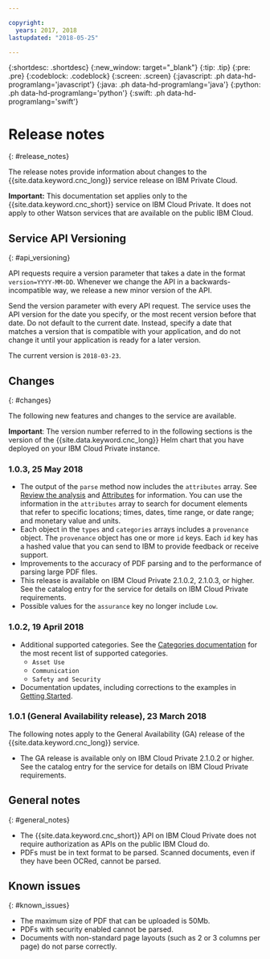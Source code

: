 ```yaml
---

copyright:
  years: 2017, 2018
lastupdated: "2018-05-25"

---
```


{:shortdesc: .shortdesc}
{:new_window: target="_blank"}
{:tip: .tip}
{:pre: .pre}
{:codeblock: .codeblock}
{:screen: .screen}
{:javascript: .ph data-hd-programlang='javascript'}
{:java: .ph data-hd-programlang='java'}
{:python: .ph data-hd-programlang='python'}
{:swift: .ph data-hd-programlang='swift'}

# Release notes
{: #release_notes}

The release notes provide information about changes to the {{site.data.keyword.cnc_long}} service release on IBM Private Cloud.

**Important:** This documentation set applies only to the {{site.data.keyword.cnc_short}} service on IBM Cloud Private. It does not apply to other Watson services that are available on the public IBM Cloud.

## Service API Versioning
{: #api_versioning}

API requests require a version parameter that takes a date in the format `version=YYYY-MM-DD`. Whenever we change the API in a backwards-incompatible way, we release a new minor version of the API.

Send the version parameter with every API request. The service uses the API version for the date you specify, or the most recent version before that date. Do not default to the current date. Instead, specify a date that matches a version that is compatible with your application, and do not change it until your application is ready for a later version.

The current version is `2018-03-23`.

## Changes
{: #changes}

The following new features and changes to the service are available.

**Important**: The version number referred to in the following sections is the version of the {{site.data.keyword.cnc_long}} Helm chart that you have deployed on your IBM Cloud Private instance. 

### 1.0.3, 25 May 2018

 - The output of the `parse` method now includes the `attributes` array. See [Review the analysis](/docs/services/compare-and-comply/getting-started.html#review_analysis) and [Attributes](/docs/services/compare-and-comply/parsing.html#attributes) for information. You can use the information in the `attributes` array to search for document elements that refer to specific locations; times, dates, time range, or date range; and monetary value and units.
 - Each object in the `types` and `categories` arrays includes a `provenance` object. The `provenance` object has one or more `id` keys. Each `id` key has a hashed value that you can send to IBM to provide feedback or receive support.
 - Improvements to the accuracy of PDF parsing and to the performance of parsing large PDF files.
 - This release is available on IBM Cloud Private 2.1.0.2, 2.1.0.3, or higher. See the catalog entry for the service for details on IBM Cloud Private requirements.
 - Possible values for the `assurance` key no longer include `Low`.

### 1.0.2, 19 April 2018

 - Additional supported categories. See the [Categories documentation](/docs/services/compare-and-comply/parsing.html#contract_categories) for the most recent list of supported categories.
   - `Asset Use`
   - `Communication`
   - `Safety and Security`
 -  Documentation updates, including corrections to the examples in [Getting Started](/docs/services/compare-and-comply/getting-started.html).

### 1.0.1 (General Availability release), 23 March 2018

The following notes apply to the General Availability (GA) release of the {{site.data.keyword.cnc_long}} service.

 - The GA release is available only on IBM Cloud Private 2.1.0.2 or higher. See the catalog entry for the service for details on IBM Cloud Private requirements.

## General notes
{: #general_notes}

 - The {{site.data.keyword.cnc_short}} API on IBM Cloud Private does not require authorization as APIs on the public IBM Cloud do.
 - PDFs must be in text format to be parsed. Scanned documents, even if they have been OCRed, cannot be parsed.
 
## Known issues
{: #known_issues}

 - The maximum size of PDF that can be uploaded is 50Mb.
 - PDFs with security enabled cannot be parsed.
 - Documents with non-standard page layouts (such as 2 or 3 columns per page) do not parse correctly.

